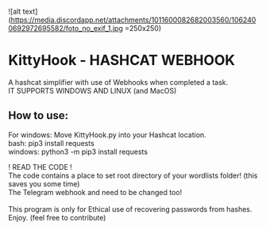 ![alt text](https://media.discordapp.net/attachments/1011600082682003560/1062400692972695582/foto_no_exif_1.jpg =250x250)

# KittyHook - HASHCAT WEBHOOK
A hashcat simplifier with use of Webhooks when completed a task. <br />
IT SUPPORTS WINDOWS AND LINUX (and MacOS)
<br />
## How to use:
For windows: Move KittyHook.py into your Hashcat location. <br />
bash: pip3 install requests <br />
windows: python3 -m pip3 install requests <br />

! READ THE CODE ! <br />
The code contains a place to set root directory of your wordlists folder! (this saves you some time) <br />
The Telegram webhook <CHAT-ID> and <BOT-TOKEN> need to be changed too! <br />
<br />
This program is only for Ethical use of recovering passwords from hashes. <br />
Enjoy. (feel free to contribute) 
